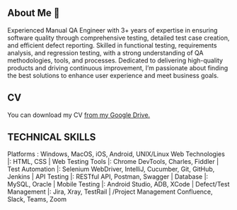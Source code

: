 ## About Me 👋

Experienced Manual QA Engineer with 3+ years of expertise in ensuring software quality through comprehensive testing, detailed test case creation, and efficient defect reporting. Skilled in functional testing, requirements analysis, and regression testing, with a strong understanding of QA methodologies, tools, and processes. Dedicated to delivering high-quality products and driving continuous improvement, I’m passionate about finding the best solutions to enhance user experience and meet business goals.

## CV
You can download my CV [from my Google Drive.](https://docs.google.com/document/d/1aNErDjfp7uZln3XdP17D_t-APMLtbVjm/edit?usp=sharing&ouid=117194947836592066090&rtpof=true&sd=true)


## TECHNICAL SKILLS

 Platforms			    : Windows, MacOS, iOS, Android, UNIX/Linux
 Web Technologies		    |: HTML, CSS
 | Web Testing Tools	    |: Chrome DevTools, Charles, Fiddler 
 | Test Automation		    |: Selenium WebDriver, IntelliJ, Cucumber, Git, GitHub, Jenkins
 | API Testing			    |: RESTful API, Postman, Swagger
 | Database		            |: MySQL, Oracle
 | Mobile Testing		    |: Android Studio, ADB, XCode
 | Defect/Test Management	|: Jira, Xray, TestRail
 | /Project Management		 Confluence, Slack, Teams, Zoom

